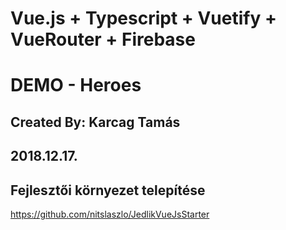 # Vue.js + Typescript + Vuetify + VueRouter + Firebase

# DEMO - Heroes

## Created By: Karcag Tamás

## 2018.12.17.

## Fejlesztői környezet telepítése

https://github.com/nitslaszlo/JedlikVueJsStarter
